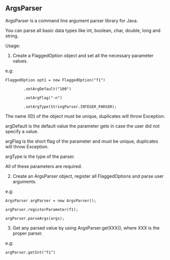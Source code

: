 ## ArgsParser


ArgsParser is a command line argument parser library for Java.


You can parse all basic data types like int, boolean, char, double, long and string.



Usage:

1) Create a FlaggedOption object and set all the necessary parameter values.



e.g: 


    FlaggedOption opt1 = new FlaggedOption("f1")
    
    		.setArgDefault("100") 
    		
    		.setArgFlag("-n")
    		
    		.setArgType(StringParser.INTEGER_PARSER);
    		




The name (ID) of the object must be unique, duplicates will throw Exception.

argDefault is the default value the parameter gets in case the user did not specify a value.

argFlag is the short flag of the parameter and must be unique, duplicates will throw Exception.

argType is the type of the parser.

All of these parameters are required.






2) Create an ArgsParser object, register all FlaggedOptions and parse user arguments.


e.g:


	ArgsParser argParser = new ArgsParser();
	
	argParser.registerParameter(f1);
	
	argParser.parseArgs(args);
	
	
	
3) Get any parsed value by using ArgsParser.getXXX(), where XXX is the proper parser.


e.g:

    argParser.getInt("f1")

        